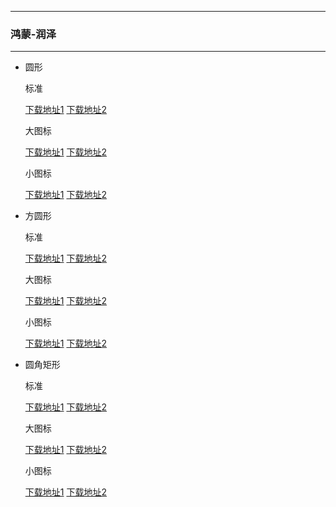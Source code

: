   ---

  ### 鸿蒙-润泽

  ---

  - 圆形 

    标准

    [下载地址1](https://hub.fastgit.org/pzcn/emui-icons/releases/download/{ver}/HarmonyOS_Round.hwt)    [下载地址2](https://emui.netlify.app/HarmonyOS_Round.hwt)
    
    大图标

    [下载地址1](https://hub.fastgit.org/pzcn/emui-icons/releases/download/{ver}/HarmonyOS_Round_Big.hwt)    [下载地址2](https://emui.netlify.app/HarmonyOS_Round_Big.hwt)

    小图标

    [下载地址1](https://hub.fastgit.org/pzcn/emui-icons/releases/download/{ver}/HarmonyOS_Round_Small.hwt)    [下载地址2](https://emui.netlify.app/HarmonyOS_Round_Small.hwt)

  - 方圆形 

    标准
    
    [下载地址1](https://hub.fastgit.org/pzcn/emui-icons/releases/download/{ver}/HarmonyOS_SquareCircle.hwt)    [下载地址2](https://emui.netlify.app/HarmonyOS_SquareCircle.hwt)

    大图标

    [下载地址1](https://hub.fastgit.org/pzcn/emui-icons/releases/download/{ver}/HarmonyOS_SquareCircle_Big.hwt)    [下载地址2](https://emui.netlify.app/HarmonyOS_SquareCircle_Big.hwt)

    小图标

    [下载地址1](https://hub.fastgit.org/pzcn/emui-icons/releases/download/{ver}/HarmonyOS_SquareCircle_Small.hwt)    [下载地址2](https://emui.netlify.app/HarmonyOS_SquareCircle_Small.hwt)

  - 圆角矩形 

    标准
    
    [下载地址1](https://hub.fastgit.org/pzcn/emui-icons/releases/download/{ver}/HarmonyOS_Rectangle.hwt)    [下载地址2](https://emui.netlify.app/HarmonyOS_Rectangle.hwt)

    大图标

    [下载地址1](https://hub.fastgit.org/pzcn/emui-icons/releases/download/{ver}/HarmonyOS_Rectangle_Big.hwt)    [下载地址2](https://emui.netlify.app/HarmonyOS_Rectangle_Big.hwt)

    小图标

    [下载地址1](https://hub.fastgit.org/pzcn/emui-icons/releases/download/{ver}/HarmonyOS_Rectangle_Small.hwt)    [下载地址2](https://emui.netlify.app/HarmonyOS_Rectangle_Small.hwt)